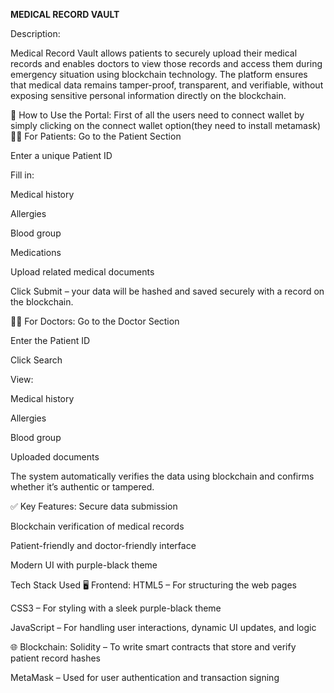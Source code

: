 <b> MEDICAL RECORD VAULT</b>


Description:

Medical Record Vault allows patients to securely upload their medical records and enables doctors to view those records and access them during emergency situation using blockchain technology. The platform ensures that medical data remains tamper-proof, transparent, and verifiable, without exposing sensitive personal information directly on the blockchain.

🔑 How to Use the Portal:
First of all the users need to connect wallet by simply clicking on the connect wallet option(they need to install metamask)
🧑‍🦱 For Patients:
Go to the Patient Section

Enter a unique Patient ID

Fill in:

Medical history

Allergies

Blood group

Medications

Upload related medical documents

Click Submit – your data will be hashed and saved securely with a record on the blockchain.

🧑‍⚕ For Doctors:
Go to the Doctor Section

Enter the Patient ID

Click Search

View:

Medical history

Allergies

Blood group

Uploaded documents

The system automatically verifies the data using blockchain and confirms whether it’s authentic or tampered.

✅ Key Features:
Secure data submission

Blockchain verification of medical records

Patient-friendly and doctor-friendly interface

Modern UI with purple-black theme

Tech Stack Used
🖥 Frontend:
HTML5 – For structuring the web pages

CSS3 – For styling with a sleek purple-black theme

JavaScript – For handling user interactions, dynamic UI updates, and logic

🌐 Blockchain:
Solidity – To write smart contracts that store and verify patient record hashes

MetaMask – Used for user authentication and transaction signing
